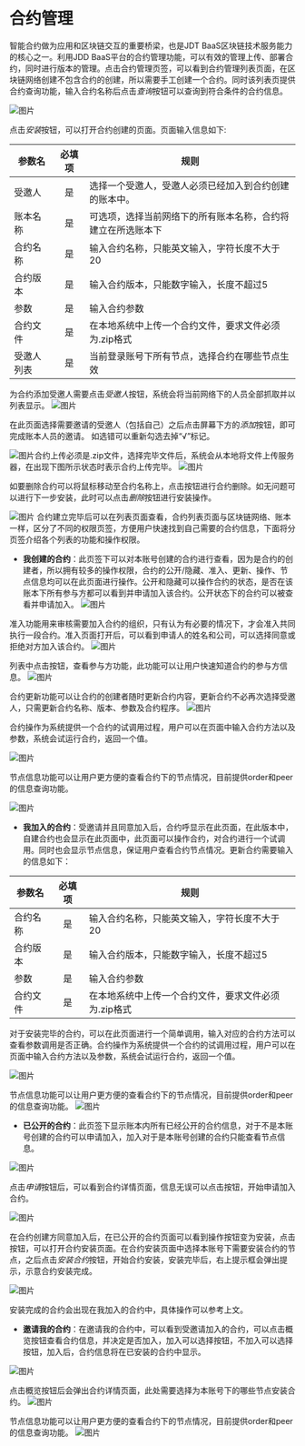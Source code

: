 # 合约管理

智能合约做为应用和区块链交互的重要桥梁，也是JDT BaaS区块链技术服务能力的核心之一。利用JDD BaaS平台的合约管理功能，可以有效的管理上传、部署合约，同时进行版本的管理。点击合约管理页签，可以看到合约管理列表页面，在区块链网络创建不包含合约的创建，所以需要手工创建一个合约。同时该列表页提供合约查询功能，输入合约名称后点击*查询*按钮可以查询到符合条件的合约信息。


![图片](../../../../../image/JD-Blockchain-Open-Platform/Getting-Started/Pic/consortium43.png)

点击*安装*按钮，可以打开合约创建的页面。页面输入信息如下:

|参数名|	必填项|	规则|
|----------|:----------:|------|
|受邀人|	是|	选择一个受邀人，受邀人必须已经加入到合约创建的账本中。|
|账本名称	|是|	可选项，选择当前网络下的所有账本名称，合约将建立在所选账本下|
|合约名称|	是|	输入合约名称，只能英文输入，字符长度不大于20|
|合约版本|	是	|输入合约版本，只能数字输入，长度不超过5|
|参数|	是|	输入合约参数|
|合约文件|	是|	在本地系统中上传一个合约文件，要求文件必须为.zip格式|
|受邀人列表|	是|	当前登录账号下所有节点，选择合约在哪些节点生效|

为合约添加受邀人需要点击*受邀人*按钮，系统会将当前网络下的人员全部抓取并以列表显示。
![图片](../../../../../image/JD-Blockchain-Open-Platform/Getting-Started/Pic/consortium44.png)

在此页面选择需要邀请的受邀人（包括自己）之后点击屏幕下方的*添加*按钮，即可完成账本人员的邀请。 如选错可以重新勾选去掉“√”标记。


![图片](../../../../../image/JD-Blockchain-Open-Platform/Getting-Started/Pic/consortium45.png)合约上传必须是.zip文件，选择完毕文件后，系统会从本地将文件上传服务器，在出现下图所示状态时表示合约上传完毕。
![图片](../../../../../image/JD-Blockchain-Open-Platform/Getting-Started/Pic/consortium46.png)

如要删除合约可以将鼠标移动至合约名称上，点击按钮进行合约删除。如无问题可以进行下一步安装，此时可以点击*删除*按钮进行安装操作。

![图片](../../../../../image/JD-Blockchain-Open-Platform/Getting-Started/Pic/consortium47.png)
合约建立完毕后可以在列表页面查看，合约列表页面与区块链网络、账本一样，区分了不同的权限页签，方便用户快速找到自己需要的合约信息，下面将分页签介绍各个列表的功能和操作权限。

* **我创建的合约**：此页签下可以对本账号创建的合约进行查看，因为是合约的创建者，所以拥有较多的操作权限，合约的公开/隐藏、准入、更新、操作、节点信息均可以在此页面进行操作。公开和隐藏可以操作合约的状态，是否在该账本下所有参与方都可以看到并申请加入该合约。公开状态下的合约可以被查看并申请加入。
![图片](../../../../../image/JD-Blockchain-Open-Platform/Getting-Started/Pic/consortium48.png)

准入功能用来审核需要加入合约的组织，只有认为有必要的情况下，才会准入共同执行一段合约。准入页面打开后，可以看到申请人的姓名和公司，可以选择同意或拒绝对方加入该合约。
![图片](../../../../../image/JD-Blockchain-Open-Platform/Getting-Started/Pic/consortium49.png)

列表中点击按钮，查看参与方功能，此功能可以让用户快速知道合约的参与方信息。
![图片](../../../../../image/JD-Blockchain-Open-Platform/Getting-Started/Pic/consortium50.png)

合约更新功能可以让合约的创建者随时更新合约内容，更新合约不必再次选择受邀人，只需更新合约名称、版本、参数及合约程序。
![图片](../../../../../image/JD-Blockchain-Open-Platform/Getting-Started/Pic/consortium51.png)

合约操作为系统提供一个合约的试调用过程，用户可以在页面中输入合约方法以及参数，系统会试运行合约，返回一个值。


![图片](../../../../../image/JD-Blockchain-Open-Platform/Getting-Started/Pic/consortium52.png)


节点信息功能可以让用户更方便的查看合约下的节点情况，目前提供order和peer的信息查询功能。

![图片](../../../../../image/JD-Blockchain-Open-Platform/Getting-Started/Pic/consortium53.png)

* **我加入的合约**：受邀请并且同意加入后，合约呼显示在此页面，在此版本中，自建合约也会显示在此页面中，此页面可以操作合约，对合约进行一个试调用。同时也会显示节点信息，保证用户查看合约节点情况。更新合约需要输入的信息如下：

|参数名|	必填项|	规则|
|----------|:----------:|------|
|合约名称	|是|	输入合约名称，只能英文输入，字符长度不大于20
|合约版本|	是|	输入合约版本，只能数字输入，长度不超过5
|参数|	是|	输入合约参数
|合约文件|	是|	在本地系统中上传一个合约文件，要求文件必须为.zip格式

对于安装完毕的合约，可以在此页面进行一个简单调用，输入对应的合约方法可以查看参数调用是否正确。合约操作为系统提供一个合约的试调用过程，用户可以在页面中输入合约方法以及参数，系统会试运行合约，返回一个值。

![图片](../../../../../image/JD-Blockchain-Open-Platform/Getting-Started/Pic/consortium54.png)

节点信息功能可以让用户更方便的查看合约下的节点情况，目前提供order和peer的信息查询功能。
![图片](../../../../../image/JD-Blockchain-Open-Platform/Getting-Started/Pic/consortium55.png)


* **已公开的合约**：此页签下显示账本内所有已经公开的合约信息，对于不是本账号创建的合约可以申请加入，加入对于是本账号创建的合约只能查看节点信息。

![图片](../../../../../image/JD-Blockchain-Open-Platform/Getting-Started/Pic/consortium56.png)


点击*申请*按钮后，可以看到合约详情页面，信息无误可以点击按钮，开始申请加入合约。

![图片](../../../../../image/JD-Blockchain-Open-Platform/Getting-Started/Pic/consortium57.png)

在合约创建方同意加入后，在已公开的合约页面可以看到操作按钮变为安装，点击按钮，可以打开合约安装页面。在合约安装页面中选择本账号下需要安装合约的节点，之后点击*安装合约*按钮，开始合约安装，安装完毕后，右上提示框会弹出提示，示意合约安装完成。

![图片](../../../../../image/JD-Blockchain-Open-Platform/Getting-Started/Pic/consortium58.png)


安装完成的合约会出现在我加入的合约中，具体操作可以参考上文。

* **邀请我的合约**：在邀请我的合约中，可以看到受邀请加入的合约，可以点击概览按钮查看合约信息，并决定是否加入，加入可以选择按钮，不加入可以选择按钮，加入后，合约信息将在已安装的合约中显示。


![图片](../../../../../image/JD-Blockchain-Open-Platform/Getting-Started/Pic/consortium59.png)

点击概览按钮后会弹出合约详情页面，此处需要选择为本账号下的哪些节点安装合约。
![图片](../../../../../image/JD-Blockchain-Open-Platform/Getting-Started/Pic/consortium60.png)


节点信息功能可以让用户更方便的查看合约下的节点情况，目前提供order和peer的信息查询功能。
![图片](../../../../../image/JD-Blockchain-Open-Platform/Getting-Started/Pic/consortium61.png)